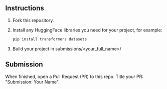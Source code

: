 ##  Instructions
1. Fork this repository.  
2. Install any HuggingFace libraries you need for your project, for example:

   ```bash
   pip install transformers datasets
   
3. Build your project in submissions/<your_full_name>/

## Submission
When finished, open a Pull Request (PR) to this repo. Title your PR: "Submission: Your Name". 